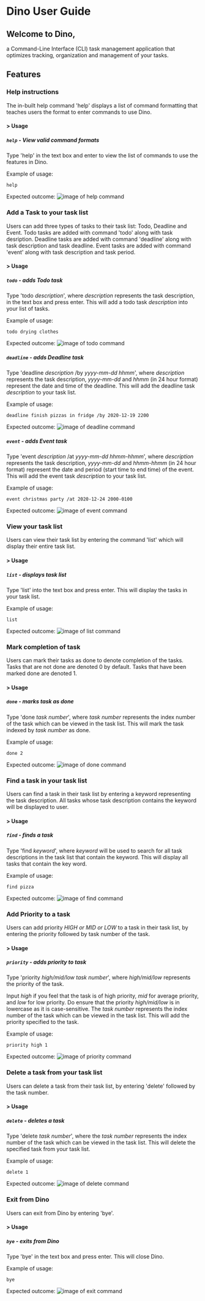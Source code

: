 # Dino User Guide
## Welcome to Dino,
a Command-Line Interface (CLI) task management application that optimizes tracking, organization and management of your tasks.

## Features 

### Help instructions 
The in-built help command 'help' displays a list of command formatting that teaches users
 the format to enter commands to use Dino.

#### \> Usage

##### `help` - View valid command formats

Type 'help' in the text box and enter to view the list of commands 
to use the features in Dino.

Example of usage: 

`help`

Expected outcome:
![image of help command](dinoHelpCommand.jpg)

### Add a Task to your task list
Users can add three types of tasks to their task list: Todo, Deadline and Event.
Todo tasks are added with command 'todo' along with task desription.
Deadline tasks are added with command 'deadline' along with task description and task deadline.
Event tasks are added with command 'event' along with task description and task period.

#### \> Usage

##### `todo` - adds Todo task

Type 'todo *description*', where *description* represents the task description, 
in the text box and press enter.
This will add a todo task *description* into your list of tasks.

Example of usage: 

`todo drying clothes`

Expected outcome:
![image of todo command](dinoTodoCommand.jpg)

##### `deadline` - adds Deadline task

Type 'deadline *description* /by *yyyy-mm-dd* *hhmm*', where *description* represents the task description,
*yyyy-mm-dd* and *hhmm* (in 24 hour format) represent the date and time of the deadline.
This will add the deadline task *description* to your task list.


Example of usage: 

`deadline finish pizzas in fridge /by 2020-12-19 2200`

Expected outcome:
![image of deadline command](dinoDeadlineCommand.jpg)

##### `event` - adds Event task

Type 'event *description* /at *yyyy-mm-dd* *hhmm-hhmm*', where *description* represents the task description,
*yyyy-mm-dd* and *hhmm-hhmm* (in 24 hour format) represent the date and period (start time to end time) of the event.
This will add the event task *description* to your task list.


Example of usage: 

`event christmas party /at 2020-12-24 2000-0100`

Expected outcome:
![image of event command](dinoEventCommand.jpg)

### View your task list
Users can view their task list by entering the command 'list' which
will display their entire task list.

#### \> Usage

##### `list` - displays task list

Type 'list' into the text box and press enter. 
 This will display the tasks in your task list.
 
Example of usage: 

`list`

Expected outcome:
![image of list command](dinoListCommand.jpg)

### Mark completion of task
Users can mark their tasks as done to denote completion of the tasks.
Tasks that are not done are denoted 0 by default.
Tasks that have been marked done are denoted 1.

#### \> Usage

##### `done` - marks task as done

Type 'done *task number*', where *task number* represents the index number of the
 task which can be viewed in the task list. 
 This will mark the task indexed by *task number* as done.
 
Example of usage: 

`done 2`

Expected outcome:
![image of done command](dinoDoneCommand.jpg)

### Find a task in your task list
Users can find a task in their task list by entering a keyword representing the task description.
All tasks whose task description contains the keyword will be displayed to user.

#### \> Usage

##### `find` - finds a task

Type 'find *keyword*', where *keyword* will be used to search for all task descriptions
in the task list that contain the keyword.
This will display all tasks that contain the key word.
 
Example of usage: 

`find pizza`

Expected outcome:
![image of find command](dinoFindCommand.jpg)

### Add Priority to a task
Users can add priority *HIGH or MID or LOW* to a task in their task list,
by entering the priority followed by task number of the task.

#### \> Usage

##### `priority` - adds priority to task

Type 'priority *high/mid/low* *task number*', 
where *high/mid/low* represents the priority of the task.

Input *high* if you feel that the task is of high priority, *mid* for average priority,
and *low* for low priority. 
Do ensure that the priority *high/mid/low* is in lowercase as it is case-sensitive.
The *task number* represents the index number of the
 task which can be viewed in the task list.
This will add the priority specified to the task.
 
Example of usage: 

`priority high 1`

Expected outcome:
![image of priority command](dinoPriorityCommand.jpg)

### Delete a task from your task list
Users can delete a task from their task list, by entering 'delete'
followed by the task number.

#### \> Usage

##### `delete` - deletes a task

Type 'delete *task number*', 
where the *task number* represents the index number of the 
task which can be viewed in the task list.
This will delete the specified task from your task list.
 
Example of usage: 

`delete 1`

Expected outcome:
![image of delete command](dinoDeleteCommand.jpg)

### Exit from Dino
Users can exit from Dino by entering 'bye'.

#### \> Usage

##### `bye` - exits from Dino

Type 'bye' in the text box and press enter.
This will close Dino.
 
Example of usage: 

`bye`

Expected outcome:
![image of exit command](dinoExitCommand.jpg)




